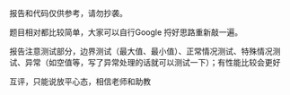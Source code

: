 报告和代码仅供参考，请勿抄袭。

题目相对都比较简单，大家可以自行Google 捋好思路重新敲一遍。

报告注意测试部分，边界测试（最大值、最小值）、正常情况测试、特殊情况测试、异常（如空值等，写了异常处理的话就可以测试一下）；有性能比较会更好

互评，只能说放平心态，相信老师和助教
